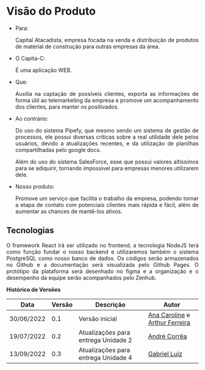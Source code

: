 # Visão do Produto

<ul>
<li>Para:
  <p style="text-align: justify">Capital Atacadista, empresa focada na venda e distribuição de produtos de material de construção para outras empresas da área.</p></li>


<li>O Capita-C:
  <p style="text-align: justify">É uma aplicação WEB.</p>
</li>

<li>Que:
  <p style="text-align: justify">Auxilia na captação de possíveis clientes, exporta as informações de forma útil ao telemarketing da empresa e promove um acompanhamento dos clientes, para manter os positivados.</p>
</li>

<li>Ao contrário:
  <p style="text-align: justify">Do uso do sistema Pipefy, que mesmo sendo um sistema de gestão de processos, ele possui diversas críticas sobre a real utilidade dele pelos usuários, devido a atualizações recentes, e da utilização de planilhas compartilhadas pelo google docs.</p>
  <p style="text-align: justify">Além do uso do sistema SalesForce, esse que possui valores altíssimos para se adiquirir, tornando impossivel para empresas menores utilizarem dele. </p>
</li>

<li>Nosso produto:
  <p style="text-align: justify">Promove um serviço que facilita o trabalho da empresa, podendo tornar a etapa de contato com potenciais clientes mais rápida e fácil, além de aumentar as chances de mantê-los ativos.</p>
</li>

</ul>

## Tecnologias
  <p style="text-align: justify">O framework React irá ser utilizado no frontend, a tecnologia NodeJS terá como função fundar o nosso backend e utilizaremos também o sistema PostgreSQL como nosso banco de dados. Os códigos serão armazenados no Github e a documentação será visualizada pelo Github Pages. O protótipo da plataforma será desenhado no figma e a organização e o desempenho da equipe serão acompanhados pelo Zenhub.</p>

**Histórico de Versões**

| Data       | Versão | Descrição                           | Autor                                                                                                       |
| ---------- | ------ | ----------------------------------- | ----------------------------------------------------------------------------------------------------------- |
| 30/06/2022 | 0.1    | Versão inicial                      | [Ana Caroline](https://github.com/anaaroch) e [Arthur Ferreira](https://github.com/ArthurFerreiraRodrigues) |
| 19/07/2022 | 0.2    | Atualizações para entrega Unidade 2 | [André Corrêa](https://github.com/dartmol203)                                                               |
| 13/09/2022 | 0.3    | Atualizações para entrega Unidade 4 | [Gabriel Luiz](https://github.com/ggomesbr)                                                                 |